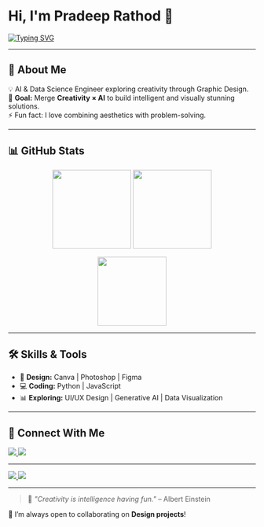 # Hi, I'm Pradeep Rathod 👋  
[![Typing SVG](https://readme-typing-svg.demolab.com?font=Fira+Code&pause=1000&color=F75C7E&width=600&lines=🎨+Graphic+Design+Learner;🤖+AI+%26+Data+Science+Engineer;🚀+Creative+%2B+Tech+Enthusiast)](https://git.io/typing-svg)

---

## 📖 About Me  
💡 AI & Data Science Engineer exploring creativity through Graphic Design.  
🎯 **Goal:** Merge **Creativity × AI** to build intelligent and visually stunning solutions.  
⚡ Fun fact: I love combining aesthetics with problem-solving. 

---

## 📊 GitHub Stats  
<p align="center">
  <img src="https://github-readme-stats.vercel.app/api?username=pradeeprathod1165&show_icons=true&theme=radical" height="160px"/>
  <img src="https://github-readme-streak-stats-eight.vercel.app?user=pradeeprathod1165&theme=radical" height="160px"/>
</p>
<p align="center">
  <img src="https://github-readme-stats.vercel.app/api/top-langs/?username=pradeeprathod1165&layout=compact&theme=radical" height="140px"/>
</p>

---

## 🛠 Skills & Tools  
- 🎨 **Design:** Canva | Photoshop | Figma  
- 💻 **Coding:** Python | JavaScript 
- 📊 **Exploring:** UI/UX Design | Generative AI | Data Visualization  

---

## 🔗 Connect With Me  
<p>
  <a href="https://www.linkedin.com/in/pradeep-rathod-b61a95260/">
    <img src="https://img.shields.io/badge/LinkedIn-%230077B5.svg?style=for-the-badge&logo=linkedin&logoColor=white"/>
  </a>
  <a href="mailto:pradeeprathod71119@gmail.com">
  <img src="https://img.shields.io/badge/Gmail-D14836?style=for-the-badge&logo=gmail&logoColor=white"/>
</a>
</p>

---

<a href="https://www.buymeacoffee.com/pradeep" target="_blank">
  <img src="https://img.shields.io/badge/Buy%20me%20a%20coffee-FD0?style=for-the-badge&logo=buy-me-a-coffee&logoColor=black" />
</a>
<a href="https://www.buymeacoffee.com/pradeep" target="_blank">
  <img src="https://img.shields.io/badge/Buy%20me%20a%20coffee-FD0?style=for-the-badge&logo=buy-me-a-coffee&logoColor=black" />
</a>

---

> 💬 *"Creativity is intelligence having fun."* – Albert Einstein

🚀 I’m always open to collaborating on **Design projects**!  
